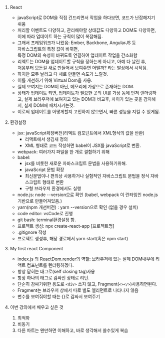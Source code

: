 1. React
    - javaScript로 DOM을 직접 건드리면서 작업을 하다보면, 코드가 난잡해지기 쉬움
    - 처리할 이벤트도 다양하고, 관리해야할 상태값도 다양하고 DOM도 다양하면,  
    이에 따라 업데이트 하는 규칙이 많이 복잡해짐.
    - 그래서 프레임워크가 나왔음: Ember, Backbone, AngularJS 등  
       자바스크립트의 특정 값이 바뀌면,   
       특정 DOM의 속성이 바뀌도록 연결하여 업데이트 작업을 간소화함
    - 리엑트는 DOM을 업데이트할 규칙을 정하는게 아니고, 아예 다 날린 후,  
    처음부터 모든걸 새로 만들어서 보여주면 어떨까? 라는 발상에서 시작됨.
    - 하지만 모두 날리고 다 새로 만들면 속도가 느릴것.
    - 이를 개선하기 위해 Virtual Dom을 사용.
    - 실제 보여지는 DOM이 아닌, 메모리에 가상으로 존재하는 DOM.
    - 상태가 업데이트 되면, 업데이트가 필요한 곳의 UI를 가상 돔에 먼저 랜더링하고, 실제 브라우저에 보여지고 있는 DOM과 비교후, 차이가 있는 곳을 감지해서, 실제 DOM에 패치시키는것.
    - 이로써 업데이트를 어떻게할지 고민하지 않으면서, 빠른 성능을 지킬 수 있게됨.

2. 환경설정
    - jsx: javaScript확장버전(리엑트 컴포넌트에서 XML형식의 값을 반환)
        - 리액트에서 생김새 정의
        - XML 형태로 코드 작성하면 babel이 JSX를 javaScript로 변환.
    - webpack: 여러가지 파일을 한 개로 결합하기 위해
    - babel: 
        - jsx를 비롯한 새로운 자바스크립트 문법을 사용하기위해.
        - javaScript 문법 확장
        - 최신문법이나 편의상 사용하거나 실험적인 자바스크립트 문법을 정식 자바스크립트 형태로 변환
        - 구형 브라우저 환경에서도 실행
    - node.js: node --version으로 확인 (babel, webpack 이 런타임인 node.js 기반으로 만들어져있음.)
    - yarn(npm 개선버전) : yarn --version으로 확인 (없을 경우 설치)
    - code editor: vsCode로 진행
    - git bash: terminal환경설정 함.
    - 프로젝트 생성: npx create-react-app [프로젝트명]
    - .gitignore 작성
    - 프로젝트 생성후, 해당 경로에서 yarn start(혹은 npm start)

3. My first react Component
    - index.js 의 ReactDom.render의 역할: 브라우저에 있는 실제 DOM내부에 리액트 컴포넌트를 렌더링하겠다.
    - 항상 닫히는 태그로(self closing tag)사용
    - 항상 하나의 태그로 감싸진 상태로 리턴.
    - 단순히 감싸기위한 용도로 `<div>` 쓰지 않고, Fragment(`<></>`)사용하면된다.
    - Fragment는 브라우저 상에서 따로 별도 엘리먼트로 나타나지 않음
    - 변수를 보여줘야할 때는 {}로 감싸서 보여주기

4. 이번 강의에서 배우고 싶은 것
    1. 최적화
    2. 비동기
    3. 다른 파트는 왠만하면 이해하고, 바로 생각해서 쓸수있게 복습

